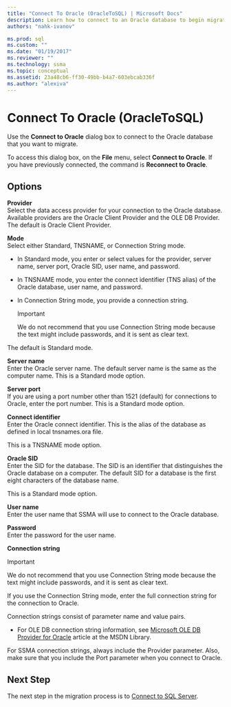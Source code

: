 ```yaml
---
title: "Connect To Oracle (OracleToSQL) | Microsoft Docs"
description: Learn how to connect to an Oracle database to begin migration using SSMA for Oracle. Use the Connect to Oracle dialog box. 
authors: "nahk-ivanov"

ms.prod: sql
ms.custom: ""
ms.date: "01/19/2017"
ms.reviewer: ""
ms.technology: ssma
ms.topic: conceptual
ms.assetid: 23a48cb6-ff30-49bb-b4a7-603ebcab336f
ms.author: "alexiva"
---
```


# Connect To Oracle (OracleToSQL)

Use the **Connect to Oracle** dialog box to connect to the Oracle database that you want to migrate.

To access this dialog box, on the **File** menu, select **Connect to Oracle**. If you have previously connected, the command is **Reconnect to Oracle**.

## Options

**Provider**  
Select the data access provider for your connection to the Oracle database. Available providers are the Oracle Client Provider and the OLE DB Provider. The default is Oracle Client Provider.

**Mode**  
Select either Standard, TNSNAME, or Connection String mode.

- In Standard mode, you enter or select values for the provider, server name, server port, Oracle SID, user name, and password.
- In TNSNAME mode, you enter the connect identifier (TNS alias) of the Oracle database, user name, and password.
- In Connection String mode, you provide a connection string.

  > [!IMPORTANT]
  > We do not recommend that you use Connection String mode because the text might include passwords, and it is sent as clear text.

The default is Standard mode.

**Server name**  
Enter the Oracle server name. The default server name is the same as the computer name. This is a Standard mode option.

**Server port**  
If you are using a port number other than 1521 (default) for connections to Oracle, enter the port number. This is a Standard mode option.

**Connect identifier**  
Enter the Oracle connect identifier. This is the alias of the database as defined in local tnsnames.ora file.

This is a TNSNAME mode option.

**Oracle SID**  
Enter the SID for the database. The SID is an identifier that distinguishes the Oracle database on a computer. The default SID for a database is the first eight characters of the database name.

This is a Standard mode option.

**User name**  
Enter the user name that SSMA will use to connect to the Oracle database.

**Password**  
Enter the password for the user name.

**Connection string**  
> [!IMPORTANT]
> We do not recommend that you use Connection String mode because the text might include passwords, and it is sent as clear text.

If you use the Connection String mode, enter the full connection string for the connection to Oracle.

Connection strings consist of parameter name and value pairs.

- For OLE DB connection string information, see [Microsoft OLE DB Provider for Oracle](https://go.microsoft.com/fwlink/?LinkId=85640) article at the MSDN Library.

For SSMA connection strings, always include the Provider parameter. Also, make sure that you include the Port parameter when you connect to Oracle.

## Next Step

The next step in the migration process is to [Connect to SQL Server](connect-to-sql-server-oracletosql.md).
